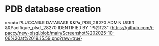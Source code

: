 # PDB database creation 
create PLUGGABLE DATABASE &&Pa_PDB_28270
ADMIN USER &&Pacifique_plsql_28270 IDENTIFIED BY "Pl@123"
{https://github.com/i-paccy/new-plsql/blob/main/Screenshot%202025-10-06%20at%2019.35.59.png?raw=true}
